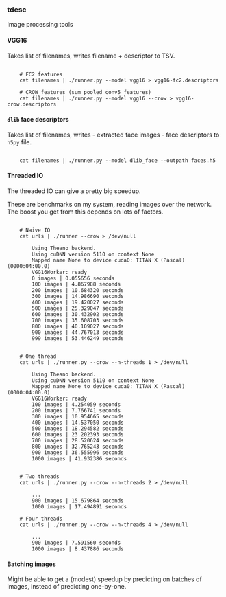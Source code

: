 ### tdesc

Image processing tools

#### VGG16

Takes list of filenames, writes filename + descriptor to TSV.

```

    # FC2 features
    cat filenames | ./runner.py --model vgg16 > vgg16-fc2.descriptors
    
    # CROW features (sum pooled conv5 features)
    cat filenames | ./runner.py --model vgg16 --crow > vgg16-crow.descriptors
```

#### `dlib` face descriptors

Takes list of filenames, writes
    - extracted face images
    - face descriptors
to `h5py` file.

```

    cat filenames | ./runner.py --model dlib_face --outpath faces.h5
```

#### Threaded IO

The threaded IO can give a pretty big speedup.

These are benchmarks on my system, reading images over the network.  The boost you get from this depends on lots of factors.

```

    # Naive IO
    cat urls | ./runner --crow > /dev/null

        Using Theano backend.
        Using cuDNN version 5110 on context None
        Mapped name None to device cuda0: TITAN X (Pascal) (0000:04:00.0)
        VGG16Worker: ready
        0 images | 0.055656 seconds 
        100 images | 4.867988 seconds 
        200 images | 10.684320 seconds 
        300 images | 14.986690 seconds 
        400 images | 19.420027 seconds 
        500 images | 25.329047 seconds 
        600 images | 30.432902 seconds 
        700 images | 35.608703 seconds 
        800 images | 40.109027 seconds 
        900 images | 44.767013 seconds 
        999 images | 53.446249 seconds 

    
    # One thread
    cat urls | ./runner.py --crow --n-threads 1 > /dev/null
    
        Using Theano backend.
        Using cuDNN version 5110 on context None
        Mapped name None to device cuda0: TITAN X (Pascal) (0000:04:00.0)
        VGG16Worker: ready
        100 images | 4.254059 seconds
        200 images | 7.766741 seconds
        300 images | 10.954665 seconds
        400 images | 14.537050 seconds
        500 images | 18.294582 seconds
        600 images | 23.202393 seconds
        700 images | 28.520624 seconds
        800 images | 32.765243 seconds
        900 images | 36.555996 seconds
        1000 images | 41.932386 seconds
    
    
    # Two threads
    cat urls | ./runner.py --crow --n-threads 2 > /dev/null
    
        ...
        900 images | 15.679864 seconds
        1000 images | 17.494891 seconds
    
    # Four threads
    cat urls | ./runner.py --crow --n-threads 4 > /dev/null
        
        ...    
        900 images | 7.591560 seconds
        1000 images | 8.437886 seconds
```

#### Batching images

Might be able to get a (modest) speedup by predicting on batches of images, instead of predicting one-by-one.
